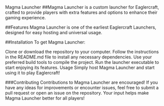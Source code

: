 Magma Launcher
##Magma Launcher is a custom launcher for Eaglercraft, crafted to provide players with extra features and options to enhance their gaming experience.

##Features
Magma Launcher is one of the earliest Eaglercraft Launchers, designed for easy hosting and universal usage.

##Installation
To get Magma Launcher:

Clone or download the repository to your computer.
Follow the instructions in the README.md file to install any necessary dependencies.
Use your preferred build tools to compile the project.
Run the launcher executable to start enjoying its features.
Usage
Simply host Magma Launcher and start using it to play Eaglercraft!

###Contributing
Contributions to Magma Launcher are encouraged! If you have any ideas for improvements or encounter issues, feel free to submit a pull request or open an issue on the repository. Your input helps make Magma Launcher better for all players!








